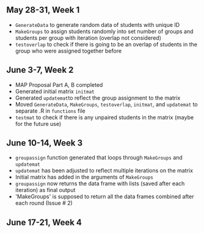 ## May 28-31, Week 1
- `GenerateData` to generate random data of students with unique ID
- `MakeGroups` to assign students randomly into set number of groups
and students per group with iteration (overlap not considered)
- `testoverlap` to check if there is going to be an overlap of students
in the group who were assigned together before

## June 3-7, Week 2
- MAP Proposal Part A, B completed
- Generated initial matrix `initmat`
- Generated `updatemat`to reflect the group assignment to the matrix
- Moved `GenerateData`, `MakeGroups`, `testoverlap`, `initmat`, and `updatemat`
to separate .R in `functions` file
- `testmat` to check if there is any unpaired students in the matrix
  (maybe for the future use)

## June 10-14, Week 3
- `groupassign` function generated that loops through `MakeGroups` and `updatemat`
- `updatemat` has been adjusted to reflect multiple iterations on the matrix
- Initial matrix has added in the arguments of `MakeGroups`
- `groupassign` now returns the data frame with lists (saved after each iteration) as final output
- 'MakeGroups' is supposed to return all the data frames combined after each round (Issue \# 2)


## June 17-21, Week 4